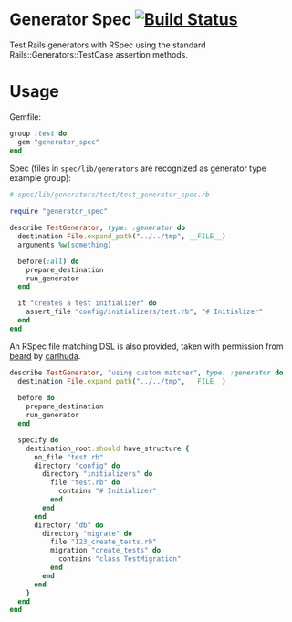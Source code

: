 # Generator Spec [![Build Status](https://travis-ci.org/stevehodgkiss/generator_spec.svg?branch=master)](https://travis-ci.org/stevehodgkiss/generator_spec)

Test Rails generators with RSpec using the standard Rails::Generators::TestCase assertion methods.

# Usage

Gemfile:

```ruby
group :test do
  gem "generator_spec"
end
```

Spec (files in `spec/lib/generators` are recognized as generator type example group):

```ruby
# spec/lib/generators/test/test_generator_spec.rb
    
require "generator_spec"

describe TestGenerator, type: :generator do
  destination File.expand_path("../../tmp", __FILE__)
  arguments %w(something)

  before(:all) do
    prepare_destination
    run_generator
  end

  it "creates a test initializer" do
    assert_file "config/initializers/test.rb", "# Initializer"
  end
end
```
    
An RSpec file matching DSL is also provided, taken with permission from [beard](https://github.com/carlhuda/beard/blob/master/spec/support/matcher.rb) by [carlhuda](https://github.com/carlhuda).

```ruby
describe TestGenerator, "using custom matcher", type: :generator do
  destination File.expand_path("../../tmp", __FILE__)
  
  before do
    prepare_destination
    run_generator
  end

  specify do
    destination_root.should have_structure {
      no_file "test.rb"
      directory "config" do
        directory "initializers" do
          file "test.rb" do
            contains "# Initializer"
          end
        end
      end
      directory "db" do
        directory "migrate" do
          file "123_create_tests.rb"
          migration "create_tests" do
            contains "class TestMigration"
          end
        end
      end
    }
  end
end
```
